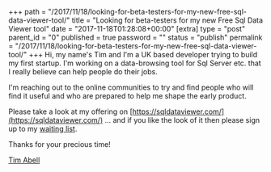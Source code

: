 +++
path = "/2017/11/18/looking-for-beta-testers-for-my-new-free-sql-data-viewer-tool/"
title = "Looking for beta-testers for my new Free Sql Data Viewer tool"
date = "2017-11-18T01:28:08+00:00"
[extra]
type = "post"
parent_id = "0"
published = true
password = ""
status = "publish"
permalink = "/2017/11/18/looking-for-beta-testers-for-my-new-free-sql-data-viewer-tool/"
+++
Hi, my name's Tim and I'm a UK based developer trying to build my first startup.  I'm working on a data-browsing tool for Sql Server etc. that I really believe can help people do their jobs.

I'm reaching out to the online communities to try and find people who will find it useful and who are prepared to help me shape the early product.

Please take a look at my offering on [https://sqldataviewer.com/](https://sqldataviewer.com/) ... and if you like the look of it then please sign up to my [waiting list](https://www.getdrip.com/forms/70504364/submissions/new).

Thanks for your precious time!

[Tim Abell](https://www.linkedin.com/in/timabell/)
